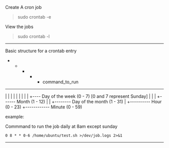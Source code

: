Create A cron job
> sudo crontab -e

View the jobs
>sudo crontab -l
________________________________________________________

Basic structure for a crontab entry

* * * * * command_to_run
- - - - -
| | | | | 
| | | | +---- Day of the week (0 - 7) [0 and 7 represent Sunday]
| | | +------ Month (1 - 12)
| | +-------- Day of the month (1 - 31)
| +---------- Hour (0 - 23)
+------------ Minute (0 - 59)

example:

Commmand to run the job daily at 8am except sunday

`0 8 * * 0-6 /home/ubuntu/test.sh >/dev/job.logs 2>&1`

______________________________________________________________